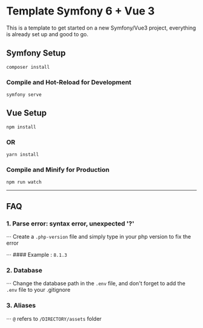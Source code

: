 # Template Symfony 6 + Vue 3

This is a template to get started on a new Symfony/Vue3 project, everything is already set up and good to go.

## Symfony Setup

```symfony
composer install
```

### Compile and Hot-Reload for Development

```symfony
symfony serve
```

## Vue Setup

```vue
npm install
```

### OR

```vue
yarn install
```

### Compile and Minify for Production

```vue
npm run watch
```

---

## FAQ

### 1. Parse error: syntax error, unexpected '?'

⋅⋅⋅ Create a ` .php-version ` file and simply type in your php version to fix the error

⋅⋅⋅ #### Example : ` 8.1.3 `

### 2. Database

⋅⋅⋅ Change the database path in the ` .env ` file, and don't forget to add the ` .env ` file to your .gitignore

### 3. Aliases

⋅⋅⋅ ` @ ` refers to ` /DIRECTORY/assets ` folder
